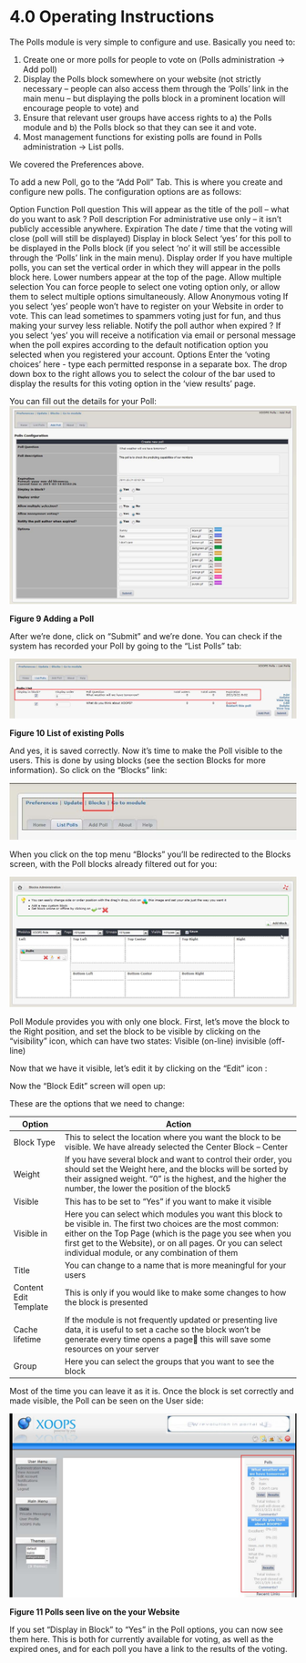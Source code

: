# 4.0 Operating Instructions

The Polls module is very simple to configure and use. Basically you need to:

1.	Create one or more polls for people to vote on (Polls administration -> Add poll)
2.	Display the Polls block somewhere on your website (not strictly necessary – people can also access them through the ‘Polls’ link in the main menu – but displaying the polls block in a prominent location will encourage people to vote) and
3.	Ensure that relevant user groups have access rights to 
a) the Polls module and 
b) the Polls block so that they can see it and vote.
4.	Most management functions for existing polls are found in Polls administration -> List polls.

We covered the Preferences above. 

 
To add a new Poll, go to the “Add Poll” Tab. This is where you create and configure new polls. The configuration options are as follows:

Option	Function
Poll question	This will appear as the title of the poll – what do you want to ask ?
Poll description	For administrative use only – it isn’t publicly accessible anywhere.
Expiration	The date / time that the voting will close (poll will still be displayed)
Display in block	Select ‘yes’ for this poll to be displayed in the Polls block (if you select ‘no’ it will still be accessible through the ‘Polls’ link in the main menu).
Display order	If you have multiple polls, you can set the vertical order in which they will appear in the polls block here. Lower numbers appear at the top of the page.
Allow multiple selection	You can force people to select one voting option only, or allow them to select multiple options simultaneously.
Allow Anonymous voting	If you select ‘yes’ people won’t have to register on your Website in order to vote. This can lead sometimes to spammers voting just for fun, and thus making your survey less reliable.
Notify the poll author when expired ?	If you select ‘yes’ you will receive a notification via email or personal message when the poll expires according to the default notification option you selected when you registered your account.
Options	Enter the ‘voting choices’ here - type each permitted response in a separate box. The drop down box to the right allows you to select the colour of the bar used to display the results for this voting option in the ‘view results’ page.

You can fill out the details for your Poll:
![img_13.jpg](../assets/img_13.jpg)     

**Figure 9 Adding a Poll**

After we’re done, click on “Submit” and we’re done. 
You can check if the system has recorded your Poll by going to the “List Polls” tab:

![img_14.jpg](../assets/img_14.jpg)    

**Figure 10 List of existing Polls**

And yes, it is saved correctly. 
Now it’s time to make the Poll visible to the users.
This is done by using blocks (see the section Blocks for more information). So click on the “Blocks” link:

![img_15.jpg](../assets/img_15.jpg)     

When you click on the top menu “Blocks” you’ll be redirected to the Blocks screen, with the Poll blocks already filtered out for you:    

![img_16.jpg](../assets/img_16.jpg)    
 
Poll Module provides you with only one block. First, let’s move the block to the Right position, and set the block to be visible by clicking on the “visibility” icon, which can have two states:
  Visible (on-line)
  invisible (off-line)

Now that we have it visible, let’s edit it by clicking on the “Edit” icon  : 
 
Now the “Block Edit” screen will open up:
  
These are the options that we need to change:

|Option|	Action|
|---|---|
|Block Type|This to select the location where you want the block to be visible. We have already selected the Center Block – Center|
|Weight|	If you have several block and want to control their order, you should set the Weight here, and the blocks will be sorted by their assigned weight. “0” is the highest, and the higher the number, the lower the position of the block5 |
|Visible|	This has to be set to “Yes” if you want to make it visible|
|Visible in	|Here you can select which modules you want this block to be visible in. The first two choices are the most common: either on the Top Page (which is the page you see when you first get to the Website), or on all pages. Or you can select individual module, or any combination of them |
|Title|	You can change to  a name that is more meaningful for your users|
|Content	 Edit Template|	This is only if you would like to make some changes to how the block is presented|
|Cache lifetime	|If the module is not frequently updated or presenting live data, it is useful to set a cache so the block won’t be generate every time opens a page  this will save some resources on your server|
|Group|	Here you can select the groups that you want to see the block|

Most of the time you can leave it as it is.
Once the block is set correctly and made visible, the Poll can be seen on the User side:

![img_25.jpg](../assets/img_22.jpg)     

**Figure 11 Polls seen live on the your Website**

If you set “Display in Block” to “Yes” in the Poll options, you can now see them here. This is both for currently available for voting,  as well as the expired ones, and for each poll you have a link to the results of the voting. 
